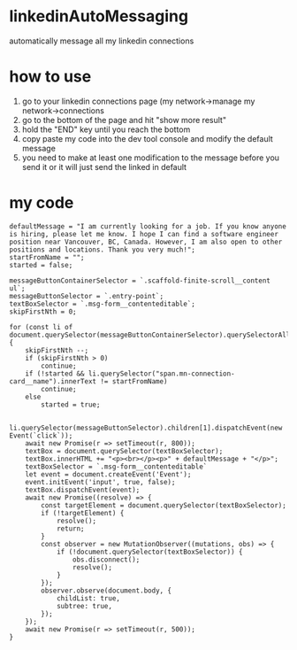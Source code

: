 # linkedinAutoMessaging
automatically message all my linkedin connections

# how to use
1. go to your linkedin connections page (my network->manage my network->connections
2. go to the bottom of the page and hit "show more result"
3. hold the "END" key until you reach the bottom
4. copy paste my code into the dev tool console and modify the default message
5. you need to make at least one modification to the message before you send it or it will just send the linked in default

# my code
```
defaultMessage = "I am currently looking for a job. If you know anyone is hiring, please let me know. I hope I can find a software engineer position near Vancouver, BC, Canada. However, I am also open to other positions and locations. Thank you very much!";
startFromName = "";
started = false;

messageButtonContainerSelector = `.scaffold-finite-scroll__content ul`;
messageButtonSelector = `.entry-point`;
textBoxSelector = `.msg-form__contenteditable`;
skipFirstNth = 0;

for (const li of document.querySelector(messageButtonContainerSelector).querySelectorAll('li')) {
    skipFirstNth --;
    if (skipFirstNth > 0)
        continue;
    if (!started && li.querySelector("span.mn-connection-card__name").innerText != startFromName)
        continue;
    else
        started = true;

    li.querySelector(messageButtonSelector).children[1].dispatchEvent(new Event(`click`));
    await new Promise(r => setTimeout(r, 800));
    textBox = document.querySelector(textBoxSelector);
    textBox.innerHTML += "<p><br></p><p>" + defaultMessage + "</p>";
    textBoxSelector = `.msg-form__contenteditable`
    let event = document.createEvent('Event');
    event.initEvent('input', true, false);
    textBox.dispatchEvent(event);
    await new Promise((resolve) => {
        const targetElement = document.querySelector(textBoxSelector);
        if (!targetElement) {
            resolve();
            return;
        }
        const observer = new MutationObserver((mutations, obs) => {
            if (!document.querySelector(textBoxSelector)) {
                obs.disconnect();
                resolve();
            }
        });
        observer.observe(document.body, {
            childList: true,
            subtree: true,
        });
    });
    await new Promise(r => setTimeout(r, 500));
}
```
